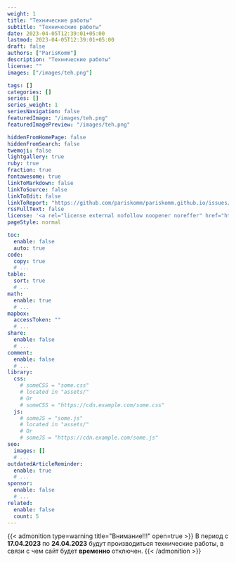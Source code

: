 ```yaml
---
weight: 1
title: "Технические работы"
subtitle: "Технические работы"
date: 2023-04-05T12:39:01+05:00
lastmod: 2023-04-05T12:39:01+05:00
draft: false
authors: ["ParisKomm"]
description: "Технические работы"
license: ""
images: ["/images/teh.png"]

tags: []
categories: []
series: []
series_weight: 1
seriesNavigation: false
featuredImage: "/images/teh.png"
featuredImagePreview: "/images/teh.png"

hiddenFromHomePage: false
hiddenFromSearch: false
twemoji: false
lightgallery: true
ruby: true
fraction: true
fontawesome: true
linkToMarkdown: false
linkToSource: false
linkToEdit: false
linkToReport: "https://github.com/pariskomm/pariskomm.github.io/issues/new?title=[bug]%20{title}&body=|Field|Value|%0A|-|-|%0A|Title|{title}|%0A|Url|{url}|%0A|Filename|https://github.com/pariskomm/pariskomm.github.io/blob/main/content/{path}|"
rssFullText: false
license: '<a rel="license external nofollow noopener noreffer" href="https://creativecommons.org/licenses/by-nc-nd/4.0/" target="_blank">CC BY-NC-ND 4.0</a>'
pageStyle: normal

toc:
  enable: false
  auto: true
code:
  copy: true
  # ...
table:
  sort: true
  # ...
math:
  enable: true
  # ...
mapbox:
  accessToken: ""
  # ...
share:
  enable: false
  # ...
comment:
  enable: false
  # ...
library:
  css:
    # someCSS = "some.css"
    # located in "assets/"
    # Or
    # someCSS = "https://cdn.example.com/some.css"
  js:
    # someJS = "some.js"
    # located in "assets/"
    # Or
    # someJS = "https://cdn.example.com/some.js"
seo:
  images: []
  # ...
outdatedArticleReminder:
  enable: true
  # ...
sponsor:
  enable: false
  # ...
related:
  enable: false
  count: 5
---
```


<!--more-->

{{< admonition type=warning  title="Внимание!!!" open=true >}}
В период с **17.04.2023** по **24.04.2023** будут производиться технические работы, в связи с чем сайт будет **временно** отключен.
{{< /admonition >}}
